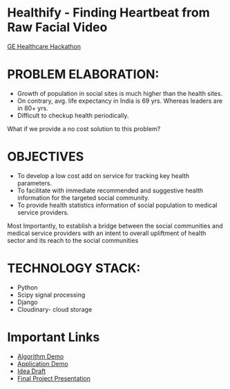 # Healthify - Finding Heartbeat from Raw Facial Video
[GE Healthcare Hackathon](http://gehealthcare.hackerearth.com)

# PROBLEM ELABORATION:
* Growth of population in social sites is much higher than the health sites.
* On contrary, avg. life expectancy in India is 69 yrs. Whereas leaders are in 80+ yrs.
* Difficult to checkup health periodically.

What if we provide a no cost solution to this problem? 

# OBJECTIVES
* To develop a low cost add on service for tracking key health parameters.
* To facilitate with immediate recommended and suggestive health information for the targeted social community.
* To provide health statistics information of social population to medical service providers.

Most Importantly, to establish a bridge between the social communities and medical service
providers with an intent to overall upliftment of health sector and its reach to the social
communities

# TECHNOLOGY STACK:
* Python
* Scipy signal processing
* Django
* Cloudinary- cloud storage

# Important Links
* [Algorithm Demo](https://drive.google.com/open?id=1Qovlw_KOla22-grHM08HWZKm_DKM1ppt)
* [Application Demo](https://docs.google.com/file/d/1WwdjOK6sJmViB5PRAT8Ca1WruwLxIpK1/preview)
* [Idea Draft](https://github.com/code-monks/healthify/blob/master/Idea%20Draft.pdf)
* [Final Project Presentation](https://github.com/code-monks/healthify/blob/master/Project%20Presentation.pdf)
